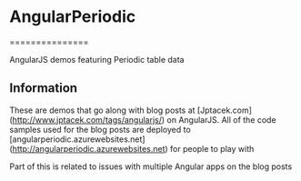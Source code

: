 # AngularPeriodic
===============

AngularJS demos featuring Periodic table data 

## Information
These are demos that go along with blog posts at [Jptacek.com] (http://www.jptacek.com/tags/angularjs/) on AngularJS. All of the code samples used for the blog posts are deployed
to [angularperiodic.azurewebsites.net] (http://angularperiodic.azurewebsites.net) for people to play with

Part of this is related to issues with multiple Angular apps on the blog posts
